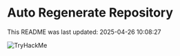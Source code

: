 # Auto Regenerate Repository

This README was last updated: 2025-04-26 10:08:27

 ![TryHackMe](https://tryhackme.com/badge/533634)